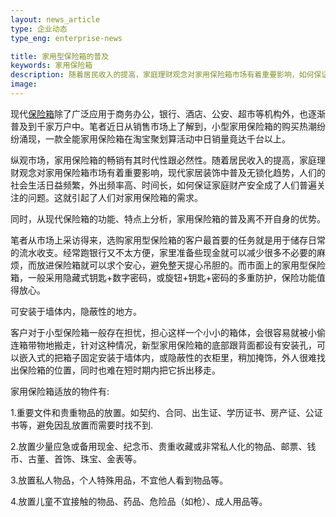 ```yaml
---
layout: news_article
type: 企业动态
type_eng: enterprise-news

title: 家用型保险箱的普及
keywords: 家用保险箱
description: 随着居民收入的提高，家庭理财观念对家用保险箱市场有着重要影响，如何保证家庭财产安全成了人们普遍关注的问题，这就引起了人们对家用保险箱的需求。
image: 
---
```

现代[保险箱](http://www.qnnsafe.com/)除了广泛应用于商务办公，银行、酒店、公安、超市等机构外，也逐渐普及到千家万户中。笔者近日从销售市场上了解到，小型家用保险箱的购买热潮纷纷涌现，一款全能家用保险箱在淘宝聚划算活动中日销量竟达千台以上。

纵观市场，家用保险箱的畅销有其时代性跟必然性。随着居民收入的提高，家庭理财观念对家用保险箱市场有着重要影响，现代家居装饰中普及无锁化趋势，人们的社会生活日益频繁，外出频率高、时间长，如何保证家庭财产安全成了人们普遍关注的问题。这就引起了人们对家用保险箱的需求。

同时，从现代保险箱的功能、特点上分析，家用保险箱的普及离不开自身的优势。

笔者从市场上采访得来，选购家用型保险箱的客户最首要的任务就是用于储存日常的流水收支。经常跑银行又不太方便，家里准备些现金就可以减少很多不必要的麻烦，而放进保险箱就可以求个安心，避免整天提心吊胆的。而市面上的家用型保险箱，一般采用隐藏式钥匙+数字密码，或旋钮+钥匙+密码的多重防护，保险功能值得放心。

可安装于墙体内，隐蔽性的地方。

客户对于小型保险箱一般存在担忧，担心这样一个小小的箱体，会很容易就被小偷连箱带物地搬走，针对这种情况，新型家用保险箱的底部跟背面都设有安装孔，可以嵌入式的把箱子固定安装于墙体内，或隐蔽性的衣柜里，稍加掩饰，外人很难找出保险箱的位置，同时也难在短时期内把它拆出移走。

家用保险箱适放的物件有:

1.重要文件和贵重物品的放置。如契约、合同、出生证、学历证书、房产证、公证书等，避免因乱放置而需要时找不到.

2.放置少量应急或备用现金、纪念币、贵重收藏或非常私人化的物品、邮票、钱币、古董、首饰、珠宝、金表等。

3.放置私人物品，个人特殊用品，不宜他人看到物品等。

4.放置儿童不宜接触的物品、药品、危险品（如枪）、成人用品等。
